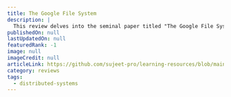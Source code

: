 ```yaml
---
title: The Google File System
description: |
  This review delves into the seminal paper titled "The Google File System"
publishedOn: null
lastUpdatedOn: null
featuredRank: -1
image: null
imageCredit: null
articleLink: https://github.com/sujeet-pro/learning-resources/blob/main/reviews/gfs-sosp2003.pdf
category: reviews
tags:
  - distributed-systems
---
```

